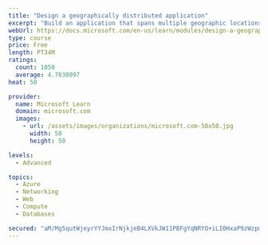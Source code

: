 ```yaml
---
title: "Design a geographically distributed application"
excerpt: "Build an application that spans multiple geographic locations for high availability and resiliency."
webUrl: https://docs.microsoft.com/en-us/learn/modules/design-a-geographically-distributed-application/
type: course
price: Free
length: PT34M
ratings:
  count: 1050
  average: 4.7038097
heat: 50

provider:
  name: Microsoft Learn
  domain: microsoft.com
  images:
    - url: /assets/images/organizations/microsoft.com-50x50.jpg
      width: 50
      height: 50

levels:
  - Advanced

topics:
  - Azure
  - Networking
  - Web
  - Compute
  - Databases

secured: "aM/Mg5qutWjeyrYYJmxIrNjkjeB4LXVkJW11PBFgYqNRYO+iLI0HxaP9zWzpmWYOe4AnqBkzndNh9Kqb7yUdObFfl2KMGTRTiSI09lpGJ2whk2eH7+dfEOG7snbsaQ2nGG7cvMsF86pdOQfP5SCZxGYla+osYr04SW9h9wvh55B6Fi5VW72DUnoSKYRMdOyLKwRGrj2Tcclyup1y29pPmQrJTZxfy4qBGTD7uw7ACsdlFauLu3Dz+oh9NtNxqTVcRfvm1uPvuaFQufmI0lz3ah/h1jAFIS2f1NGTkBCVsLBnpYdr8TjLdJSH+5oV1cOGeKc/DFXJ5GPs9SDWYTNbqn7PGivEpH1rZN7Tm43YtbhfXN04YiBETa2jgn/wOTIcNUvL7f9AR48Ix7BozcJ3iLAruEjdfgEX65luMjMbOlM=;3yV2gAXOowgAQhAXIC1JqQ=="
---
```


